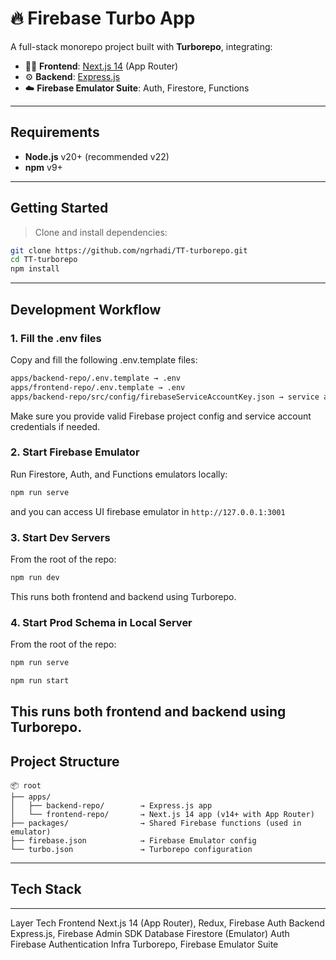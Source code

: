 # 🔥 Firebase Turbo App

A full-stack monorepo project built with **Turborepo**, integrating:
- 🧑‍💻 **Frontend**: [Next.js 14](https://nextjs.org/) (App Router)
- ⚙️ **Backend**: [Express.js](https://expressjs.com/)
- ☁️ **Firebase Emulator Suite**: Auth, Firestore, Functions

---

## Requirements

- **Node.js** v20+ (recommended v22)
- **npm** v9+

---

## Getting Started

> Clone and install dependencies:

```bash
git clone https://github.com/ngrhadi/TT-turborepo.git
cd TT-turborepo
npm install
```

---

## Development Workflow

### 1. Fill the .env files

Copy and fill the following .env.template files:

```bash
apps/backend-repo/.env.template → .env
apps/frontend-repo/.env.template → .env
apps/backend-repo/src/config/firebaseServiceAccountKey.json → service account key
```
Make sure you provide valid Firebase project config and service account credentials if needed.

### 2. Start Firebase Emulator

Run Firestore, Auth, and Functions emulators locally:
```bash
npm run serve
```
and you can access UI firebase emulator in ``http://127.0.0.1:3001``

### 3. Start Dev Servers

From the root of the repo:
```bash
npm run dev
```
This runs both frontend and backend using Turborepo.

### 4. Start Prod Schema in Local Server

From the root of the repo:
```bash
npm run serve
```

```bash
npm run start
```
This runs both frontend and backend using Turborepo.
---
## Project Structure

```
📦 root
├── apps/
│   ├── backend-repo/        → Express.js app
│   └── frontend-repo/       → Next.js 14 app (v14+ with App Router)
├── packages/                → Shared Firebase functions (used in emulator)
├── firebase.json            → Firebase Emulator config
└── turbo.json               → Turborepo configuration
```
---
## Tech Stack
---
Layer	Tech
Frontend	Next.js 14 (App Router), Redux, Firebase Auth
Backend	Express.js, Firebase Admin SDK
Database	Firestore (Emulator)
Auth	Firebase Authentication
Infra	Turborepo, Firebase Emulator Suite
